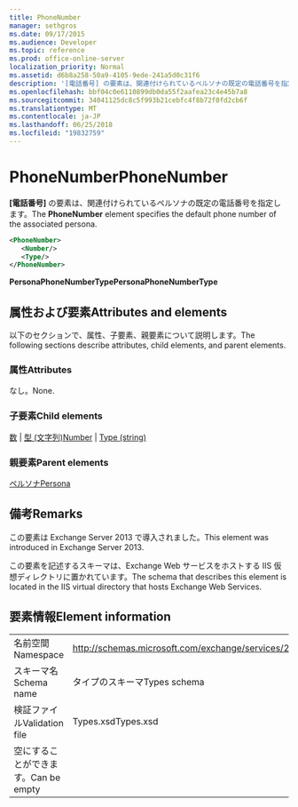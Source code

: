 ```yaml
---
title: PhoneNumber
manager: sethgros
ms.date: 09/17/2015
ms.audience: Developer
ms.topic: reference
ms.prod: office-online-server
localization_priority: Normal
ms.assetid: d6b8a258-50a9-4105-9ede-241a5d0c31f6
description: '[電話番号] の要素は、関連付けられているペルソナの既定の電話番号を指定します。'
ms.openlocfilehash: bbf04c0e6110899db0da55f2aafea23c4e45b7a8
ms.sourcegitcommit: 34041125dc8c5f993b21cebfc4f8b72f0fd2cb6f
ms.translationtype: MT
ms.contentlocale: ja-JP
ms.lasthandoff: 06/25/2018
ms.locfileid: "19832759"
---
```

# <a name="phonenumber"></a><span data-ttu-id="75a53-103">PhoneNumber</span><span class="sxs-lookup"><span data-stu-id="75a53-103">PhoneNumber</span></span>

<span data-ttu-id="75a53-104">**[電話番号]** の要素は、関連付けられているペルソナの既定の電話番号を指定します。</span><span class="sxs-lookup"><span data-stu-id="75a53-104">The **PhoneNumber** element specifies the default phone number of the associated persona.</span></span> 
  
```XML
<PhoneNumber>
   <Number/>
   <Type/>
</PhoneNumber>
```

 <span data-ttu-id="75a53-105">**PersonaPhoneNumberType**</span><span class="sxs-lookup"><span data-stu-id="75a53-105">**PersonaPhoneNumberType**</span></span>
## <a name="attributes-and-elements"></a><span data-ttu-id="75a53-106">属性および要素</span><span class="sxs-lookup"><span data-stu-id="75a53-106">Attributes and elements</span></span>

<span data-ttu-id="75a53-107">以下のセクションで、属性、子要素、親要素について説明します。</span><span class="sxs-lookup"><span data-stu-id="75a53-107">The following sections describe attributes, child elements, and parent elements.</span></span>
  
### <a name="attributes"></a><span data-ttu-id="75a53-108">属性</span><span class="sxs-lookup"><span data-stu-id="75a53-108">Attributes</span></span>

<span data-ttu-id="75a53-109">なし。</span><span class="sxs-lookup"><span data-stu-id="75a53-109">None.</span></span>
  
### <a name="child-elements"></a><span data-ttu-id="75a53-110">子要素</span><span class="sxs-lookup"><span data-stu-id="75a53-110">Child elements</span></span>

<span data-ttu-id="75a53-111">[数](number.md) | [型 (文字列)](type-string.md)</span><span class="sxs-lookup"><span data-stu-id="75a53-111">[Number](number.md) | [Type (string)](type-string.md)</span></span>
  
### <a name="parent-elements"></a><span data-ttu-id="75a53-112">親要素</span><span class="sxs-lookup"><span data-stu-id="75a53-112">Parent elements</span></span>

[<span data-ttu-id="75a53-113">ペルソナ</span><span class="sxs-lookup"><span data-stu-id="75a53-113">Persona</span></span>](persona.md)
  
## <a name="remarks"></a><span data-ttu-id="75a53-114">備考</span><span class="sxs-lookup"><span data-stu-id="75a53-114">Remarks</span></span>

<span data-ttu-id="75a53-115">この要素は Exchange Server 2013 で導入されました。</span><span class="sxs-lookup"><span data-stu-id="75a53-115">This element was introduced in Exchange Server 2013.</span></span>
  
<span data-ttu-id="75a53-116">この要素を記述するスキーマは、Exchange Web サービスをホストする IIS 仮想ディレクトリに置かれています。</span><span class="sxs-lookup"><span data-stu-id="75a53-116">The schema that describes this element is located in the IIS virtual directory that hosts Exchange Web Services.</span></span>
  
## <a name="element-information"></a><span data-ttu-id="75a53-117">要素情報</span><span class="sxs-lookup"><span data-stu-id="75a53-117">Element information</span></span>

|||
|:-----|:-----|
|<span data-ttu-id="75a53-118">名前空間</span><span class="sxs-lookup"><span data-stu-id="75a53-118">Namespace</span></span>  <br/> |http://schemas.microsoft.com/exchange/services/2006/types  <br/> |
|<span data-ttu-id="75a53-119">スキーマ名</span><span class="sxs-lookup"><span data-stu-id="75a53-119">Schema name</span></span>  <br/> |<span data-ttu-id="75a53-120">タイプのスキーマ</span><span class="sxs-lookup"><span data-stu-id="75a53-120">Types schema</span></span>  <br/> |
|<span data-ttu-id="75a53-121">検証ファイル</span><span class="sxs-lookup"><span data-stu-id="75a53-121">Validation file</span></span>  <br/> |<span data-ttu-id="75a53-122">Types.xsd</span><span class="sxs-lookup"><span data-stu-id="75a53-122">Types.xsd</span></span>  <br/> |
|<span data-ttu-id="75a53-123">空にすることができます。</span><span class="sxs-lookup"><span data-stu-id="75a53-123">Can be empty</span></span>  <br/> ||
   

